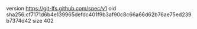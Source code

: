 version https://git-lfs.github.com/spec/v1
oid sha256:cf7171d6b4e139965defdc401f9b3af90c8c66a66d62b76ae75ed239b7374d42
size 402
